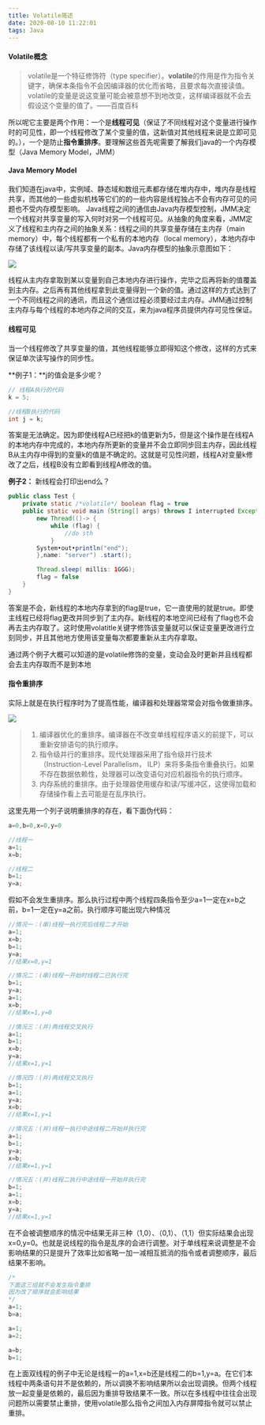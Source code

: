 ```yaml
---
title: Volatile简述
date: 2020-08-10 11:22:01
tags: Java
---
```


#### Volatile概念

>volatile是一个特征修饰符（type specifier）。**volatile**的作用是作为指令关键字，确保本条指令不会因编译器的优化而省略，且要求每次直接读值。volatile的变量是说这变量可能会被意想不到地改<!--more-->变，这样编译器就不会去假设这个变量的值了。——百度百科

所以呢它主要是两个作用：一个是**线程可见**（保证了不同线程对这个变量进行操作时的可见性，即一个线程修改了某个变量的值，这新值对其他线程来说是立即可见的。），一个是防止**指令重排序**。要理解这些首先呢需要了解我们java的一个内存模型（Java Memory Model，JMM）



#### Java Memory Model

我们知道在java中，实例域、静态域和数组元素都存储在堆内存中，堆内存是线程共享，而其他的一些虚拟机栈等它们的的一些内容是线程独占不会有内存可见的问题也不受内存模型影响。
Java线程之间的通信由Java内存模型控制，JMM决定一个线程对共享变量的写入何时对另一个线程可见。从抽象的角度来看，JMM定义了线程和主内存之间的抽象关系：线程之间的共享变量存储在主内存（main memory）中，每个线程都有一个私有的本地内存（local memory），本地内存中存储了该线程以读/写共享变量的副本。Java内存模型的抽象示意图如下：

![](https://gitee-blogimage.oss-cn-beijing.aliyuncs.com/blogImage/Volatile/JMM.png)

线程从主内存拿取到某以变量到自己本地内存进行操作，完毕之后再将新的值覆盖到主内存。之后再有其他线程拿到此变量得到一个新的值。通过这样的方式达到了一个不同线程之间的通讯，而且这个通信过程必须要经过主内存。JMM通过控制主内存与每个线程的本地内存之间的交互，来为java程序员提供内存可见性保证。



#### 线程可见

当一个线程修改了共享变量的值，其他线程能够立即得知这个修改，这样的方式来保证单次读写操作的同步性。

**例子1：**j的值会是多少呢？

```java
// 线程A执行的代码
k = 5;

//线程B执行的代码
int j = k;
```

答案是无法确定。因为即使线程A已经把k的值更新为5，但是这个操作是在线程A的本地内存中完成的，本地内存所更新的变量并不会立即同步回主内存，因此线程B从主内存中得到的变量k的值是不确定的。这就是可见性问题，线程A对变量k修改了之后，线程B没有立即看到线程A修改的值。

**例子2：** 新线程会打印出end么？

```java
public class Test {
	private static /*volatile*/ boolean flag = true
	public static void main (String[] args) throws I interrupted Exception {
		new Thread(()-> {
			while (flag) {
				//do sth
			}
		System•out•println("end");
		},name: "server") .start();

		Thread.sleep( millis: 1GGG);
		flag = false
	}
}
```

答案是不会，新线程的本地内存拿到的flag是true，它一直使用的就是true。即使主线程已经将flag更改并同步到了主内存。新线程的本地空间已经有了flag也不会再去主内存取了。这时使用volatitle关键字修饰该变量就可以保证变量更改进行立刻同步，并且其他地方使用该变量每次都要重新从主内存拿取。

通过两个例子大概可以知道的是volatile修饰的变量，变动会及时更新并且线程都会去主内存取而不是到本地



#### 指令重排序

实际上就是在执行程序时为了提高性能，编译器和处理器常常会对指令做重排序。

![](https://gitee-blogimage.oss-cn-beijing.aliyuncs.com/blogImage/Volatile/指令重排序.png)

>1. 编译器优化的重排序。编译器在不改变单线程程序语义的前提下，可以重新安排语句的执行顺序。
>2. 指令级并行的重排序。现代处理器采用了指令级并行技术（Instruction-Level Parallelism， ILP）来将多条指令重叠执行。如果不存在数据依赖性，处理器可以改变语句对应机器指令的执行顺序。
>3. 内存系统的重排序。由于处理器使用缓存和读/写缓冲区，这使得加载和存储操作看上去可能是在乱序执行。

这里先用一个列子说明重排序的存在，看下面伪代码：
```java
a=0,b=0,x=0,y=0    
```

```java
//线程一
a=1;
x=b;
```

```java
//线程二
b=1;
y=a;
```

假如不会发生重排序。那么执行过程中两个线程四条指令至少a=1一定在x=b之前，b=1一定在y=a之前。执行顺序可能出现六种情况

```java
//情况一：(串)线程一执行完后线程二才开始
a=1;
x=b;
b=1;
y=a;
//结果x=0,y=1

//情况二：(串)线程一开始时线程二已执行完
b=1;
y=a;
a=1;
x=b;
//结果x=1,y=0
```

```java
//情况三：(并)两线程交叉执行
a=1;
b=1;
x=b;
y=a;
//结果x=1,y=1

//情况四：(并)两线程交叉执行
b=1;
a=1;
y=a;
x=b;
//结果x=1,y=1

//情况五：(并)线程一执行中途线程二开始并执行完
a=1;
b=1;
y=a;
x=b;
//结果x=1,y=1

//情况五：(并)线程二执行中途线程一开始并执行完
b=1;
a=1;
x=b;
y=a;
//结果x=1,y=1
```

在不会被调整顺序的情况中结果无非三种（1,0）、（0,1）、（1,1）但实际结果会出现x=0,y=0。也就是说线程的指令是乱序的会进行调整。对于单线程来说调整是不会影响结果的只是提升了效率比如省略一加一减相互抵消的指令或者调整顺序，最后结果不影响。

```java
/*
下面这三组就不会发生指令重排
因为改了顺序就会影响结果
*/
a=1;
b=a;

a=1;
a=2;

a=b;
b=1;
```

在上面双线程的例子中无论是线程一的a=1,x=b还是线程二的b=1,y=a。在它们本线程中两条语句并不是依赖的，所以调换不影响结果所以会出现调换。但两个线程放一起变量是依赖的，最后因为重排导致结果不一致。所以在多线程中往往会出现问题所以需要禁止重排，使用volatile那么指令之间加入内存屏障指令就可以禁止重排。



